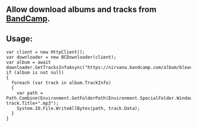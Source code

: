 ## Allow download albums and tracks from [BandCamp](https://bandcamp.com/).
## Usage:
~~~
var client = new HttpClient();
var downloader = new BCDownloader(client);
var album = await downloader.GetTracksInfoAsync("https://nirvana.bandcamp.com/album/bleach");
if (album is not null)
{
  foreach (var track in album.TrackInfo)
  {
    var path = Path.Combine(Environment.GetFolderPath(Environment.SpecialFolder.Windows), track.Title+".mp3");
    System.IO.File.WriteAllBytes(path, track.Data);
  }
}
~~~
